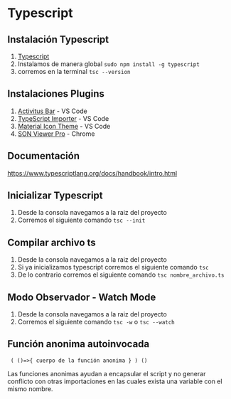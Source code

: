 # Typescript

## Instalación Typescript
<ol>
   <li><a href="https://www.typescriptlang.org/download/">Typescript</a></li>
   <li>Instalamos de manera global <code>sudo npm install -g typescript</code></li>
   <li>corremos en la terminal <code>tsc --version</code></li>
</ol>

## Instalaciones Plugins

<ol>
   <li><a href="https://marketplace.visualstudio.com/items?itemName=Gruntfuggly.activitusbar">Activitus Bar</a> - VS Code</li> 
   <li><a href="https://marketplace.visualstudio.com/items?itemName=pmneo.tsimporter">TypeScript Importer</a> - VS Code</li> 
   <li><a href="https://marketplace.visualstudio.com/items?itemName=PKief.material-icon-theme">Material Icon Theme</a> - VS Code</li> 
   <li><a href="https://chromewebstore.google.com/detail/json-viewer-pro/eifflpmocdbdmepbjaopkkhbfmdgijcc">SON Viewer Pro</a> - Chrome</li> 
</ol>

## Documentación 

https://www.typescriptlang.org/docs/handbook/intro.html

## Inicializar Typescript

<ol>
   <li>Desde la consola navegamos a la raiz del proyecto</li>
   <li>Corremos el siguiente comando <code>tsc --init</code></li>
</ol>

## Compilar archivo ts
<ol>
   <li>Desde la consola navegamos a la raiz del proyecto</li>
   <li>Si ya inicializamos typescript corremos el siguiente comando <code>tsc</code></li>
   <li>De lo contrario corremos el siguiente comando <code>tsc nombre_archivo.ts</code></li>
</ol>

## Modo Observador - Watch Mode
<ol>
   <li>Desde la consola navegamos a la raiz del proyecto</li>
   <li>Corremos el siguiente comando <code>tsc -w</code> o <code>tsc --watch</code></li>
</ol>

## Función anonima autoinvocada

<code> ( ()=>{
   cuerpo de la función anonima
} ) () </code>

Las funciones anonimas ayudan a encapsular el script y no generar conflicto con otras importaciones en las cuales exista una variable con el mismo nombre.

